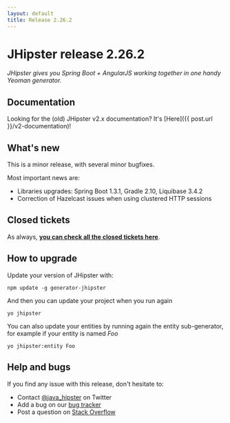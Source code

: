 ```yaml
---
layout: default
title: Release 2.26.2
---
```


JHipster release 2.26.2
==================

*JHipster gives you Spring Boot + AngularJS working together in one handy Yeoman generator.*

Documentation
----------

Looking for the (old) JHipster v2.x documentation? It's [Here]({{ post.url }}/v2-documentation)!

What's new
----------

This is a minor release, with several minor bugfixes.

Most important news are:

- Libraries upgrades: Spring Boot 1.3.1, Gradle 2.10, Liquibase 3.4.2
- Correction of Hazelcast issues when using clustered HTTP sessions

Closed tickets
------------

As always, __[you can check all the closed tickets here](https://github.com/jhipster/generator-jhipster/issues?q=milestone%3A2.26.2+is%3Aclosed)__.

How to upgrade
------------

Update your version of JHipster with:

```
npm update -g generator-jhipster
```

And then you can update your project when you run again

```
yo jhipster
```

You can also update your entities by running again the entity sub-generator, for example if your entity is named _Foo_

```
yo jhipster:entity Foo
```

Help and bugs
--------------

If you find any issue with this release, don't hesitate to:

- Contact [@java_hipster](https://twitter.com/java_hipster) on Twitter
- Add a bug on our [bug tracker](https://github.com/jhipster/generator-jhipster/issues?state=open)
- Post a question on [Stack Overflow](http://stackoverflow.com/tags/jhipster/info)
